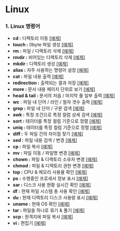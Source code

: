 # Linux

### 1. Linux 명령어
- **cd :** 디렉토리 이동 [[예제]](https://rebel-lord-f41.notion.site/cd-775daca1b22e486f96dec427e1ea5e32?pvs=4)
- **touch :** 0byte 파일 생성 [[예제]](https://rebel-lord-f41.notion.site/touch-0byte-1a15ec0d81044c92b1437ae504feda55?pvs=4)
- **rm :** 파일 / 디렉토리 삭제 [[예제]](https://rebel-lord-f41.notion.site/rm-9c46e2840c2144eab6c4bee2aba3cff0?pvs=4)
- **rmdir :** 비어있는 디렉토리 삭제 [[예제]](https://rebel-lord-f41.notion.site/rmdir-de0a4aa0202b4f4e9f1c72827731c515?pvs=4)
- **mkdir :** 디렉토리 생성 [[예제]](https://rebel-lord-f41.notion.site/mkdir-35da660e83f04fcc8a4af369f13376f5?pvs=4)
- **alias :** 자주 사용하는 명령어 설정 [[예제]](https://rebel-lord-f41.notion.site/alias-60d52cee70e64de09fb6e4ae9967c9b1?pvs=4)
- **cat :** 파일 내용 출력 [[예제]](https://rebel-lord-f41.notion.site/cat-82d5706991cb416db8e3721dc5e265a6?pvs=4)
- **redirection :** 출력되는 결과 저장 [[예제]](https://rebel-lord-f41.notion.site/redirection-58a4103ab1bf42b7861f9746aca3b45c?pvs=4)
- **more :** 문서 내용 페이지 단위로 보기 [[예제]](https://rebel-lord-f41.notion.site/more-75d536c2e7c74c76afaf6c6eff44ed43?pvs=4)
- **head & tail :** 문서의 처음 / 마지막 줄 일부 출력 [[예제]](https://rebel-lord-f41.notion.site/head-tail-db2ae074ac6a44c4ab925b78a754a3d1?pvs=4)
- **wc** : 파일 내 단어 / 라인 / 철자 갯수 출력 [[예제]](https://rebel-lord-f41.notion.site/wc-abb78571f7f34202bcd2e6dfd1936c38?pvs=4)
- **grep :** 파일 내 단어 / 구문 검색 [[예제]](https://rebel-lord-f41.notion.site/grep-5a5ef0d2e3e34223adde4ad1b19c3dcb?pvs=4)
- **awk :** 특정 조건으로 특정 컬럼 상세 검색 [[예제]](https://rebel-lord-f41.notion.site/awk-66191fc84e69458b97f4f84ba669d8e5?pvs=4)
- **sort :** 테이터를 특정 컬럼 기준으로 정렬 [[예제]](https://rebel-lord-f41.notion.site/sort-9a70912e1b5b435db754b1ff9a4024bb?pvs=4)
- **uniq :** 테이터를 특정 컬럼 기준으로 정렬 [[예제]](https://rebel-lord-f41.notion.site/uniq-106447325eb64fd5820e2ee47df0493c?pvs=4)
- **diff :** 두 파일 간의 차이점 찾기 [[예제]](https://rebel-lord-f41.notion.site/diff-a4a7e22acd384a6684662f4e8c7a3096?pvs=4)
- **sed :** 파일 내용 검색 / 변경 [[예제]](https://rebel-lord-f41.notion.site/sed-a136e1f0219c484790fb669c587d3265?pvs=4)
- **cp :** 파일 복사 [[예제]](https://rebel-lord-f41.notion.site/cp-157e5c5f0b944c5e887ecd02b62d9857?pvs=4)
- **mv :** 파일 이동 / 파일명 변경 [[예제]](https://rebel-lord-f41.notion.site/mv-8ee5aa7ff9bb4c6b9a8a20ddda017728?pvs=4)
- **chown :** 파일 & 디렉토리 소유자 변경 [[예제]](https://rebel-lord-f41.notion.site/chown-66d479664d36426cabc392d3be24e905?pvs=4)
- **chmod :** 파일 & 디렉토리 권한 변경 [[예제]](https://rebel-lord-f41.notion.site/chmod-5ec31e698c8640fd99cd53891de657ef?pvs=4)
- **top :** CPU & 메모리 사용율 확인 [[예제]](https://rebel-lord-f41.notion.site/top-CPU-47e64b879171485cbcc08aada6893e10?pvs=4)
- **ps :** 수행중인 프로세서 정보 표시 [[예제]](https://rebel-lord-f41.notion.site/ps-4b3d8d89fe5341e5b0251f6f514e8d19?pvs=4)
- **sar :** 디스크 사용 현황 실시간 확인 [[예제]](https://rebel-lord-f41.notion.site/sar-20220b0599af47e4a6baff4e53f23b96?pvs=4)
- **df :** 현재 파일 시스템 총 사용 확인 [[예제]](https://rebel-lord-f41.notion.site/df-5acca3385d79480d81cd9273d4516041?pvs=4)
- **du :** 현재 디렉토리 디스크 사용량 표시 [[예제]](https://rebel-lord-f41.notion.site/du-390196be7dd64eb1b200e73df05fb195?pvs=4)
- **uname :** 현재 OS 확인 [[예제]](https://rebel-lord-f41.notion.site/uname-OS-6c16c6fc9e714cdd8171d8e493145857?pvs=4)
- **tar :** 파일을 하나로 묶기 & 풀기 [[예제]](https://rebel-lord-f41.notion.site/tar-0ea03e02f8e9437f93d82102d8f15bed?pvs=4)
- **scp :** 원격지에 파일 복사 [[예제]](https://rebel-lord-f41.notion.site/scp-d4d3e72bef3448b792eb13a0e7bd606f?pvs=4)
- **vi :** 편집기 [[예제]](https://rebel-lord-f41.notion.site/vi-12e56cf398b14e20b54ac1b3ffe5f3b0?pvs=4)
